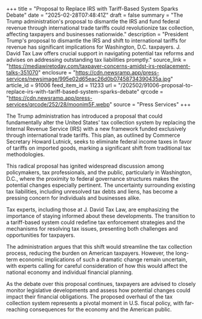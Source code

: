 +++
title = "Proposal to Replace IRS with Tariff-Based System Sparks Debate"
date = "2025-02-28T07:48:41Z"
draft = false
summary = "The Trump administration's proposal to dismantle the IRS and fund federal revenue through international trade tariffs could revolutionize tax collection, affecting taxpayers and businesses nationwide."
description = "President Trump's proposal to dismantle the IRS and shift to international tariffs for revenue has significant implications for Washington, D.C. taxpayers. J. David Tax Law offers crucial support in navigating potential tax reforms and advises on addressing outstanding tax liabilities promptly."
source_link = "https://mediawiretoday.com/taxpayer-concerns-amidst-irs-replacement-talks-351070"
enclosure = "https://cdn.newsramp.app/press-services/newsimage/995e02d65eac26d0b07458734390435a.jpg"
article_id = 91006
feed_item_id = 11233
url = "/202502/91006-proposal-to-replace-irs-with-tariff-based-system-sparks-debate"
qrcode = "https://cdn.newsramp.app/press-services/qrcode/252/28/moonim5F.webp"
source = "Press Services"
+++

<p>The Trump administration has introduced a proposal that could fundamentally alter the United States' tax collection system by replacing the Internal Revenue Service (IRS) with a new framework funded exclusively through international trade tariffs. This plan, as outlined by Commerce Secretary Howard Lutnick, seeks to eliminate federal income taxes in favor of tariffs on imported goods, marking a significant shift from traditional tax methodologies.</p><p>This radical proposal has ignited widespread discussion among policymakers, tax professionals, and the public, particularly in Washington, D.C., where the proximity to federal governance structures makes the potential changes especially pertinent. The uncertainty surrounding existing tax liabilities, including unresolved tax debts and liens, has become a pressing concern for individuals and businesses alike.</p><p>Tax experts, including those at J. David Tax Law, are emphasizing the importance of staying informed about these developments. The transition to a tariff-based system could redefine tax enforcement strategies and the mechanisms for resolving tax issues, presenting both challenges and opportunities for taxpayers.</p><p>The administration argues that this shift would streamline the tax collection process, reducing the burden on American taxpayers. However, the long-term economic implications of such a dramatic change remain uncertain, with experts calling for careful consideration of how this would affect the national economy and individual financial planning.</p><p>As the debate over this proposal continues, taxpayers are advised to closely monitor legislative developments and assess how potential changes could impact their financial obligations. The proposed overhaul of the tax collection system represents a pivotal moment in U.S. fiscal policy, with far-reaching consequences for the economy and the American public.</p>